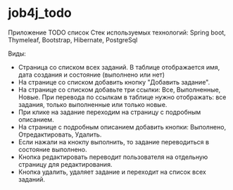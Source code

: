 # job4j_todo

Приложение TODO список
Стек используемых технологий: Spring boot, Thymeleaf, Bootstrap, Hibernate, PostgreSql

Виды:
- Страница со списком всех заданий. В таблице отображается имя, дата создания и состояние (выполнено или нет)
- На странице со списком добавить кнопку "Добавить задание".
- На странице со списком добавьте три ссылки: Все, Выполненные, Новые. При перевода по ссылкам в таблице нужно отображать: все задания, только выполненные или только новые.
- При клике на задание переходим на страницу с подробным описанием.
- На странице с подробным описанием добавить кнопки: Выполнено, Отредактировать, Удалить.
- Если нажали на кнокпу выполнить, то задание переводиться в состояние выполнено.
- Кнопка редактировать переводит пользователя на отдельную страницу для редактирования.
- Кнопка удалить, удаляет задание и переходит на список всех заданий.
